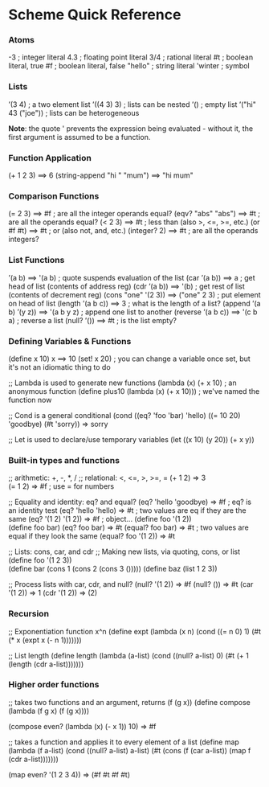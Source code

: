 Scheme Quick Reference
======================

### Atoms

-3 ; integer literal
4.3 ; floating point literal
3/4 ; rational literal
#t ; boolean literal, true
#f ; boolean literal, false
"hello" ; string literal
'winter ; symbol

### Lists

’(3 4) ; a two element list
’((4 3) 3) ; lists can be nested
’() ; empty list
’("hi" 43 ("joe")) ; lists can be heterogeneous

**Note**: the quote ' prevents the expression being evaluated - without it, the first argument is assumed to be a function.

### Function Application

(+ 1 2 3) ==> 6
(string-append "hi " "mum") ==> "hi mum"

### Comparison Functions

(= 2 3) ==> #f ; are all the integer operands equal?
(eqv? "abs" "abs") ==> #t ; are all the operands equal?
(< 2 3) ==> #t ; less than (also >, <=, >=, etc.)
(or #f #t) ==> #t ; or (also not, and, etc.)
(integer? 2) ==> #t ; are all the operands integers?

### List Functions

’(a b) ==> '(a b) ; quote suspends evaluation of the list
(car ’(a b)) ==> a ; get head of list (contents of address reg)
(cdr ’(a b)) ==> '(b) ; get rest of list (contents of decrement reg)
(cons "one" '(2 3)) ==> ("one" 2 3) ; put element on head of list
(length ’(a b c)) ==> 3 ; what is the length of a list?
(append ’(a b) ’(y z)) ==> '(a b y z) ; append one list to another
(reverse ’(a b c)) ==> '(c b a) ; reverse a list
(null? ’()) ==> #t ; is the list empty?

### Defining Variables & Functions

(define x 10)
x ==> 10
(set! x 20) ; you can change a variable once set, but it's not an idiomatic thing to do

;; Lambda is used to generate new functions
(lambda (x) (+ x 10)                    ; an anonymous function
(define plus10 (lambda (x) (+ x 10)))   ; we've named the function now


;; Cond is a general conditional
(cond 
  ((eq? 'foo 'bar) 'hello)
  ((= 10 20) 'goodbye)
  (#t 'sorry))                  => sorry

;; Let is used to declare/use temporary variables
(let
  ((x 10)
   (y 20))
  (+ x y))
  
### Built-in types and functions

;; arithmetic:  +, -, *, / 
;; relational: <, <=, >, >=, =
(+ 1 2)                    => 3       
(= 1 2)                    => #f   ; use = for numbers

;; Equality and identity:  eq? and equal?
(eq? 'hello 'goodbye)      => #f   ; eq? is an identity test
(eq? 'hello 'hello)        => #t   ; two values are eq if they are the same
(eq? '(1 2) '(1 2))        => #f   ; object...
(define foo '(1 2))      
(define foo bar)
(eq? foo bar)              => #t
(equal? foo bar)           => #t   ; two values are equal if they look the same
(equal? foo '(1 2))        => #t

;; Lists:  cons, car, and cdr
;; Making new lists, via quoting, cons, or list
(define foo '(1 2 3))     
(define bar (cons 1 (cons 2 (cons 3 ()))))
(define baz (list 1 2 3))

;; Process lists with car, cdr, and null?
(null? '(1 2))             => #f
(null? ())                 => #t
(car '(1 2))               => 1
(cdr '(1 2))               => (2)

### Recursion

;; Exponentiation function x^n
(define expt 
  (lambda (x n)
    (cond ((= n 0) 1)
	  (#t (* x (expt x (- n 1)))))))

;; List length
(define length
  (lambda (a-list)
    (cond ((null? a-list) 0)
	  (#t (+ 1 (length (cdr a-list)))))))

### Higher order functions

;; takes two functions and an argument, returns (f (g x))
(define compose 
  (lambda (f g x)
    (f (g x))))

(compose even? (lambda (x) (- x 1)) 10)   => #f

;; takes a function and applies it to every element of a list
(define map 
  (lambda (f a-list)
    (cond ((null? a-list) a-list)
	  (#t (cons (f (car a-list)) (map f (cdr a-list)))))))

(map even? '(1 2 3 4))        => (#f #t #f #t)
